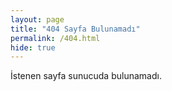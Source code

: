 ```yaml
---
layout: page
title: "404 Sayfa Bulunamadı"
permalink: /404.html
hide: true
---
```


İstenen sayfa sunucuda bulunamadı.
